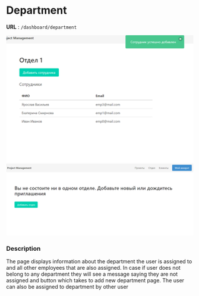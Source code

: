 # Department

**URL** : `/dashboard/department`

![Catalogue page](img/department.PNG "Department page")
![Catalogue page](img/no-department.PNG "No department page")

### Description

The page displays information about the department the user is assigned to and all
other employees that are also assigned.
In case if user does not belong to any department they will see
a message saying they are not assigned and button which takes to add new department page. The user
can also be assigned to department by other user